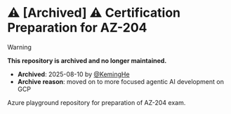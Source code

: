 # ⚠️ [Archived] ⚠️ Certification Preparation for AZ-204

> [!WARNING]
> **This repository is archived and no longer maintained.**
>
> - **Archived**: 2025-08-10 by [@KemingHe](https://github.com/KemingHe)
> - **Archive reason**: moved on to more focused agentic AI development on GCP

Azure playground repository for preparation of AZ-204 exam.
